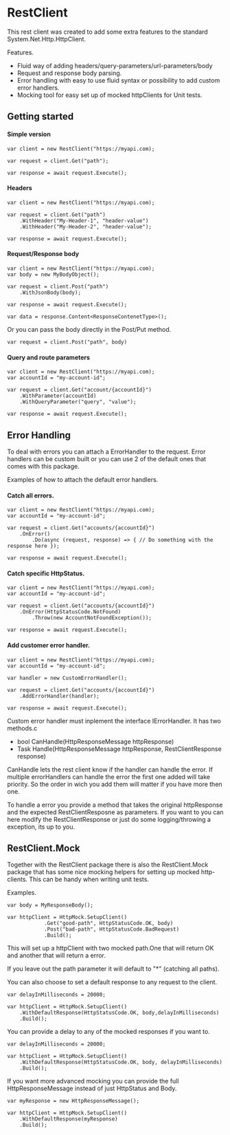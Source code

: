 # RestClient

This rest client was created to add some extra features to the standard System.Net.Http.HttpClient.

Features.
- Fluid way of adding headers/query-parameters/url-parameters/body
- Request and response body parsing.
- Error handling with easy to use fluid syntax or possibility to add custom error handlers.
- Mocking tool for easy set up of mocked httpClients for Unit tests.

## Getting started

#### Simple version

```
var client = new RestClient("https://myapi.com);

var request = client.Get("path");

var response = await request.Execute();
```

#### Headers
```
var client = new RestClient("https://myapi.com);

var request = client.Get("path")
	.WithHeader("My-Header-1", "header-value")
	.WithHeader("My-Header-2", "header-value");

var response = await request.Execute();
```

#### Request/Response body
```
var client = new RestClient("https://myapi.com);
var body = new MyBodyObject();

var request = client.Post("path")
	.WithJsonBody(body);

var response = await request.Execute();

var data = response.Content<ResponseContenetType>();
```

Or you can pass the body directly in the Post/Put method.
```
var request = client.Post("path", body)
```
#### Query and route parameters
```
var client = new RestClient("https://myapi.com);
var accountId = "my-account-id";

var request = client.Get("account/{accountId}")
	.WithParameter(accountId)
	.WithQueryParameter("query", "value");

var response = await request.Execute();
```

## Error Handling

To deal with errors you can attach a ErrorHandler to the request. Error handlers can be custom built or you can use 2 of the default ones that comes with this package.

Examples of how to attach the default error handlers.

#### Catch all errors.

```
var client = new RestClient("https://myapi.com);
var accountId = "my-account-id";

var request = client.Get("accounts/{accountId}")
	.OnError()
		.Do(async (request, response) => { // Do something with the response here });

var response = await request.Execute();
```

#### Catch specific HttpStatus.

```
var client = new RestClient("https://myapi.com);
var accountId = "my-account-id";

var request = client.Get("accounts/{accountId}")
	.OnError(HttpStatusCode.NotFound)
		.Throw(new AccountNotFoundException());

var response = await request.Execute();
```

#### Add customer error handler.

```
var client = new RestClient("https://myapi.com);
var accountId = "my-account-id";

var handler = new CustomErrorHandler();

var request = client.Get("accounts/{accountId}")
	.AddErrorHandler(handler);

var response = await request.Execute();
```

Custom error handler must inplement the interface IErrorHandler. It has two methods.c

- bool CanHandle(HttpResponseMessage httpResponse)
- Task Handle(HttpResponseMessage httpResponse, RestClientResponse response)

CanHandle lets the rest client know if the handler can handle the error. If multiple errorHandlers can handle the error the first one added will take priority. So the order in wich you add them will matter if you have more then one.

To handle a error you provide a method that takes the original httpResponse and the expected RestClientResposne as parameters. If you want to you can here modify the RestClientResponse or just do some logging/throwing a exception, its up to you.

## RestClient.Mock

Together with the RestClient package there is also the RestClient.Mock package that has some nice mocking helpers for setting up mocked http-clients.
This can be handy when writing unit tests.

Examples.
```
var body = MyResponseBody();

var httpClient = HttpMock.SetupClient()
            .Get("good-path", HttpStatusCode.OK, body)
			.Post("bad-path", HttpStatusCode.BadRequest)
            .Build();
```

This will set up a httpClient with two mocked path.One that will return OK and another that will return a error.

If you leave out the path parameter it will default to "*" (catching all paths).

You can also choose to set a default response to any request to the client.

```
var delayInMilliseconds = 20000;

var httpClient = HttpMock.SetupClient()
	.WithDefaultResponse(HttpStatusCode.OK, body,delayInMilliseconds)
	.Build();
```

You can provide a delay to any of the mocked responses if you want to.

```
var delayInMilliseconds = 20000;

var httpClient = HttpMock.SetupClient()
	.WithDefaultResponse(HttpStatusCode.OK, body, delayInMilliseconds)
	.Build();
```   

If you want more advanced mocking you can provide the full HttpResponseMessage instead of just HttpStatus and Body.
```
var myResponse = new HttpResponseMessage();

var httpClient = HttpMock.SetupClient()
	.WithDefaultResponse(myResponse)
	.Build();
```